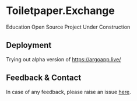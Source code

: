 # Toiletpaper.Exchange
Education Open Source Project Under Construction

## Deployment
Trying out alpha version of https://argoapp.live/

## Feedback & Contact
In case of any feedback, please raise an issue [here](https://github.com/michael-spengler/toiletpaper.exchange/issues/new).